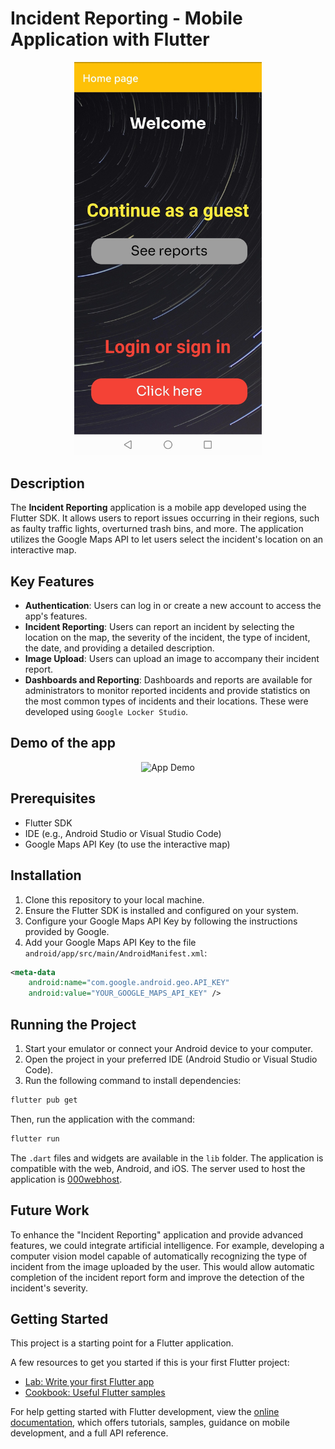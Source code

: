 
# Incident Reporting - Mobile Application with Flutter

<p align="center">
  <img src="welcome_page.jpg" alt="App Screenshot" width="300"/>
</p>

## Description

The **Incident Reporting** application is a mobile app developed using the Flutter SDK. It allows users to report issues occurring in their regions, such as faulty traffic lights, overturned trash bins, and more. The application utilizes the Google Maps API to let users select the incident's location on an interactive map.

## Key Features

- **Authentication**: Users can log in or create a new account to access the app's features.
- **Incident Reporting**: Users can report an incident by selecting the location on the map, the severity of the incident, the type of incident, the date, and providing a detailed description.
- **Image Upload**: Users can upload an image to accompany their incident report.
- **Dashboards and Reporting**: Dashboards and reports are available for administrators to monitor reported incidents and provide statistics on the most common types of incidents and their locations. These were developed using `Google Locker Studio`.

## Demo of the app
<p align="center">
  <img src="app_demo.gif" alt="App Demo" width="300"/>
</p>

## Prerequisites

- Flutter SDK
- IDE (e.g., Android Studio or Visual Studio Code)
- Google Maps API Key (to use the interactive map)

## Installation

1. Clone this repository to your local machine.
2. Ensure the Flutter SDK is installed and configured on your system.
3. Configure your Google Maps API Key by following the instructions provided by Google.
4. Add your Google Maps API Key to the file `android/app/src/main/AndroidManifest.xml`:

```xml
<meta-data
    android:name="com.google.android.geo.API_KEY"
    android:value="YOUR_GOOGLE_MAPS_API_KEY" />
```

## Running the Project

1. Start your emulator or connect your Android device to your computer.
2. Open the project in your preferred IDE (Android Studio or Visual Studio Code).
3. Run the following command to install dependencies:

```bash
flutter pub get
```

Then, run the application with the command:

```bash
flutter run
```

The `.dart` files and widgets are available in the `lib` folder. The application is compatible with the web, Android, and iOS. The server used to host the application is [000webhost](https://www.000webhost.com/).

## Future Work

To enhance the "Incident Reporting" application and provide advanced features, we could integrate artificial intelligence. For example, developing a computer vision model capable of automatically recognizing the type of incident from the image uploaded by the user. This would allow automatic completion of the incident report form and improve the detection of the incident's severity.

## Getting Started

This project is a starting point for a Flutter application.

A few resources to get you started if this is your first Flutter project:

- [Lab: Write your first Flutter app](https://docs.flutter.dev/get-started/codelab)
- [Cookbook: Useful Flutter samples](https://docs.flutter.dev/cookbook)

For help getting started with Flutter development, view the
[online documentation](https://docs.flutter.dev/), which offers tutorials,
samples, guidance on mobile development, and a full API reference.
